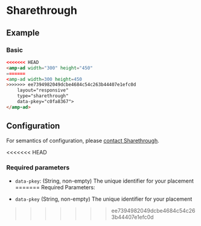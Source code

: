 <!---
Copyright 2016 The AMP HTML Authors. All Rights Reserved.

Licensed under the Apache License, Version 2.0 (the "License");
you may not use this file except in compliance with the License.
You may obtain a copy of the License at

      http://www.apache.org/licenses/LICENSE-2.0

Unless required by applicable law or agreed to in writing, software
distributed under the License is distributed on an "AS-IS" BASIS,
WITHOUT WARRANTIES OR CONDITIONS OF ANY KIND, either express or implied.
See the License for the specific language governing permissions and
limitations under the License.
-->

# Sharethrough

## Example

### Basic

```html
<<<<<<< HEAD
<amp-ad width="300" height="450"
=======
<amp-ad width=300 height=450
>>>>>>> ee7394982049dcbe4684c54c263b44407e1efc0d
    layout="responsive"
    type="sharethrough"
    data-pkey="c0fa8367">
</amp-ad>
```

## Configuration

For semantics of configuration, please [contact Sharethrough](mailto:pubsupport@sharethrough.com).

<<<<<<< HEAD
### Required parameters

- `data-pkey`: (String, non-empty) The unique identifier for your placement
=======
Required Parameters:

- ```data-pkey``` (String, non-empty) The unique identifier for your placement
>>>>>>> ee7394982049dcbe4684c54c263b44407e1efc0d

